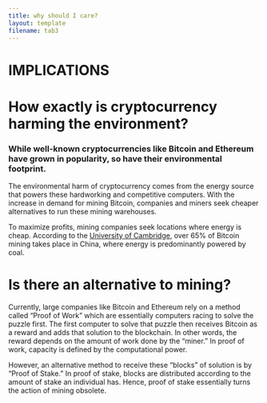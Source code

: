 ```yaml
---
title: why should I care?
layout: template
filename: tab3
--- 
```


# IMPLICATIONS 

# How exactly is cryptocurrency harming the environment?

### While well-known cryptocurrencies like Bitcoin and Ethereum have grown in popularity, so have their environmental footprint. 

The environmental harm of cryptocurrency comes from the energy source that powers these hardworking and competitive computers. With the increase in demand for mining Bitcoin, companies and miners seek cheaper alternatives to run these mining warehouses. 

To maximize profits, mining companies seek locations where energy is cheap. According to the [University of Cambridge](https://cbeci.org/mining_map), over 65% of Bitcoin mining takes place in China, where energy is predominantly powered by coal. 

# Is there an alternative to mining? 

Currently, large companies like Bitcoin and Ethereum rely on a method called “Proof of Work” which are essentially computers racing to solve the puzzle first. The first computer to solve that puzzle then receives Bitcoin as a reward and adds that solution to the blockchain. In other words, the reward depends on the amount of work done by the “miner.” In proof of work, capacity is defined by the computational power. 

However, an alternative method to receive these “blocks” of solution is by “Proof of Stake.” In proof of stake, blocks are distributed according to the amount of stake an individual has. Hence, proof of stake essentially turns the action of mining obsolete. 

